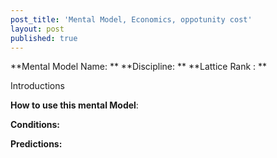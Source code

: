 ```yaml
---
post_title: 'Mental Model, Economics, oppotunity cost'
layout: post
published: true
---
```


**Mental Model Name:  **
**Discipline:  ** 
**Lattice Rank : **

Introductions

**__How to use this mental Model__**:


**Conditions:**

**Predictions:**
